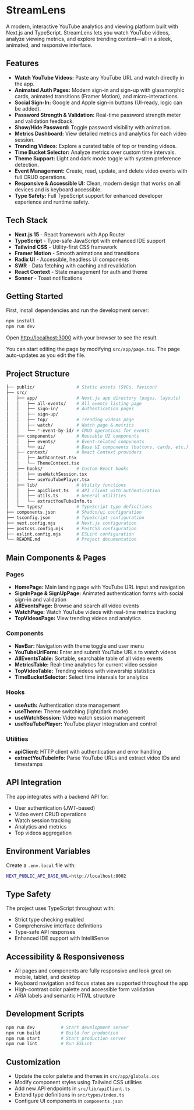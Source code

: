 # StreamLens

A modern, interactive YouTube analytics and viewing platform built with Next.js and TypeScript. StreamLens lets you watch YouTube videos, analyze viewing metrics, and explore trending content—all in a sleek, animated, and responsive interface.

## Features

- **Watch YouTube Videos:** Paste any YouTube URL and watch directly in the app.
- **Animated Auth Pages:** Modern sign-in and sign-up with glassmorphic cards, animated transitions (Framer Motion), and micro-interactions.
- **Social Sign-In:** Google and Apple sign-in buttons (UI-ready, logic can be added).
- **Password Strength & Validation:** Real-time password strength meter and validation feedback.
- **Show/Hide Password:** Toggle password visibility with animation.
- **Metrics Dashboard:** View detailed metrics and analytics for each video session.
- **Trending Videos:** Explore a curated table of top or trending videos.
- **Time Bucket Selector:** Analyze metrics over custom time intervals.
- **Theme Support:** Light and dark mode toggle with system preference detection.
- **Event Management:** Create, read, update, and delete video events with full CRUD operations.
- **Responsive & Accessible UI:** Clean, modern design that works on all devices and is keyboard accessible.
- **Type Safety:** Full TypeScript support for enhanced developer experience and runtime safety.

## Tech Stack

- **Next.js 15** - React framework with App Router
- **TypeScript** - Type-safe JavaScript with enhanced IDE support
- **Tailwind CSS** - Utility-first CSS framework
- **Framer Motion** - Smooth animations and transitions
- **Radix UI** - Accessible, headless UI components
- **SWR** - Data fetching with caching and revalidation
- **React Context** - State management for auth and theme
- **Sonner** - Toast notifications

## Getting Started

First, install dependencies and run the development server:

```bash
npm install
npm run dev
```

Open [http://localhost:3000](http://localhost:3000) with your browser to see the result.

You can start editing the page by modifying `src/app/page.tsx`. The page auto-updates as you edit the file.

## Project Structure

```bash
├── public/                # Static assets (SVGs, favicon)
├── src/
│   ├── app/               # Next.js app directory (pages, layouts)
│   │   ├── all-events/    # All events listing page
│   │   ├── sign-in/       # Authentication pages
│   │   ├── sign-up/       
│   │   ├── top/           # Trending videos page
│   │   ├── watch/         # Watch page & metrics
│   │   └── *-event-by-id/ # CRUD operations for events
│   ├── components/        # Reusable UI components
│   │   ├── events/        # Event-related components
│   │   └── ui/            # Base UI components (buttons, cards, etc.)
│   ├── context/           # React Context providers
│   │   ├── AuthContext.tsx
│   │   └── ThemeContext.tsx
│   ├── hooks/             # Custom React hooks
│   │   ├── useWatchSession.tsx
│   │   └── useYouTubePlayer.tsx
│   ├── lib/               # Utility functions
│   │   ├── apiClient.ts   # API client with authentication
│   │   ├── utils.ts       # General utilities
│   │   └── extractYouTubeInfo.ts
│   └── types/             # TypeScript type definitions
├── components.json        # Shadcn/ui configuration
├── tsconfig.json          # TypeScript configuration
├── next.config.mjs        # Next.js configuration
├── postcss.config.mjs     # PostCSS configuration
├── eslint.config.mjs      # ESLint configuration
└── README.md              # Project documentation
```

## Main Components & Pages

### Pages

- **HomePage:** Main landing page with YouTube URL input and navigation
- **SignInPage & SignUpPage:** Animated authentication forms with social sign-in and validation
- **AllEventsPage:** Browse and search all video events
- **WatchPage:** Watch YouTube videos with real-time metrics tracking
- **TopVideosPage:** View trending videos and analytics

### Components

- **NavBar:** Navigation with theme toggle and user menu
- **YouTubeUrlForm:** Enter and submit YouTube URLs to watch videos
- **AllEventsTable:** Sortable, searchable table of all video events
- **MetricsTable:** Real-time analytics for current video session
- **TopVideoTable:** Trending videos with viewership statistics
- **TimeBucketSelector:** Select time intervals for analytics

### Hooks

- **useAuth:** Authentication state management
- **useTheme:** Theme switching (light/dark mode)
- **useWatchSession:** Video watch session management
- **useYouTubePlayer:** YouTube player integration and control

### Utilities

- **apiClient:** HTTP client with authentication and error handling
- **extractYouTubeInfo:** Parse YouTube URLs and extract video IDs and timestamps

## API Integration

The app integrates with a backend API for:

- User authentication (JWT-based)
- Video event CRUD operations
- Watch session tracking
- Analytics and metrics
- Top videos aggregation

## Environment Variables

Create a `.env.local` file with:

```bash
NEXT_PUBLIC_API_BASE_URL=http://localhost:8002
```

## Type Safety

The project uses TypeScript throughout with:

- Strict type checking enabled
- Comprehensive interface definitions
- Type-safe API responses
- Enhanced IDE support with IntelliSense

## Accessibility & Responsiveness

- All pages and components are fully responsive and look great on mobile, tablet, and desktop
- Keyboard navigation and focus states are supported throughout the app
- High-contrast color palette and accessible form validation
- ARIA labels and semantic HTML structure

## Development Scripts

```bash
npm run dev          # Start development server
npm run build        # Build for production
npm run start        # Start production server
npm run lint         # Run ESLint
```

## Customization

- Update the color palette and themes in `src/app/globals.css`
- Modify component styles using Tailwind CSS utilities
- Add new API endpoints in `src/lib/apiClient.ts`
- Extend type definitions in `src/types/index.ts`
- Configure UI components in `components.json`
